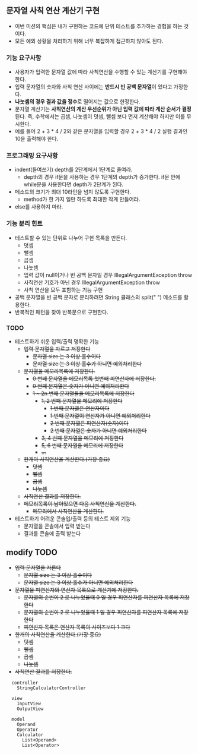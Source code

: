 ## 문자열 사칙 연산 계산기 구현
* 이번 미션의 핵심은 내가 구현하는 코드에 단위 테스트를 추가하는 경험을 하는 것이다.
* 모든 예외 상황을 처리하기 위해 너무 복잡하게 접근하지 않아도 된다.

### 기능 요구사항
* 사용자가 입력한 문자열 값에 따라 사칙연산을 수행할 수 있는 계산기를 구현해야 한다.
* 입력 문자열의 숫자와 사칙 연산 사이에는 **반드시 빈 공백 문자열**이 있다고 가정한다.
* **나눗셈의 경우 결과 값을 정수**로 떨어지는 값으로 한정한다.
* 문자열 계산기는 **사칙연산의 계산 우선순위가 아닌 입력 값에 따라 계산 순서가 결정**된다. 즉, 수학에서는 곱셈, 나눗셈이 덧셈, 뺄셈 보다 먼저 계산해야 하지만 이를 무시한다.
* 예를 들어 2 + 3 * 4 / 2와 같은 문자열을 입력할 경우 2 + 3 * 4 / 2 실행 결과인 10을 출력해야 한다.

### 프로그래밍 요구사항
* indent(들여쓰기) depth를 2단계에서 1단계로 줄여라.
  * depth의 경우 if문을 사용하는 경우 1단계의 depth가 증가한다. if문 안에 while문을 사용한다면 depth가 2단계가 된다.
* 메소드의 크기가 최대 10라인을 넘지 않도록 구현한다.
  * method가 한 가지 일만 하도록 최대한 작게 만들어라.
* else를 사용하지 마라.

### 기능 분리 힌트
* 테스트할 수 있는 단위로 나누어 구현 목록을 만든다.
  * 덧셈
  * 뺄셈
  * 곱셈
  * 나눗셈
  * 입력 값이 null이거나 빈 공백 문자일 경우 IllegalArgumentException throw
  * 사칙연산 기호가 아닌 경우 IllegalArgumentException throw
  * 사칙 연산을 모두 포함하는 기능 구현
* 공백 문자열을 빈 공백 문자로 분리하려면 String 클래스의 split(" ") 메소드를 활용한다.
* 반복적인 패턴을 찾아 반복문으로 구현한다.

### TODO
* 테스트하기 쉬운 입력/출력 명확한 기능
  * ~~입력 문자열을 자르고 저장한다~~
    * ~~문자열 size 는 3 이상 홀수이다~~
    * ~~문자열 size 는 3 이상 홀수가 아니면 예외처리한다~~
  * ~~문자열을 메모리목록에 저장한다.~~
    * ~~0 번째 문자열을 메모리목록 첫번째 피연산자에 저장한다.~~
    * ~~0 번째 문자열은 숫자가 아니면 예외처리한다~~
    * ~~1 ~ 2n 번째 문자열들을 메모리목록에 저장한다~~
      * ~~1, 2 번째 문자열을 메모리에 저장한다~~
        * ~~1 번째 문자열은 연산자이다~~
        * ~~1 번째 문자열이 연산자가 아니면 예외처리한다~~
        * ~~2 번째 문자열은 피연산자(숫자)이다~~
        * ~~2 번째 문자열은 숫자가 아니면 예외처리한다~~
      * ~~3, 4 번째 문자열을 메모리에 저장한다~~
      * ~~5, 6 번째 문자열을 메모리에 저장한다~~
      * ~~...~~
  * ~~한개의 사칙연산을 계산한다.(가장 중요)~~
    * ~~덧셈~~
    * ~~뺄셈~~
    * ~~곱셈~~
    * ~~나눗셈~~
  * ~~사칙연산 결과를 저장한다.~~
  * ~~메모리목록이 남아있으면 다음 사칙연산을 계산한다.~~
    * ~~메모리에서 사칙연산을 계산한다.~~
* 테스트하기 어려운 콘솔입/출력 등의 테스트 제외 기능
  * 문자열을 콘솔에서 입력 받는다
  * 결과를 콘솔에 출력 받는다

## modify TODO
* ~~입력 문자열을 자른다~~
  * ~~문자열 size 는 3 이상 홀수이다~~
  * ~~문자열 size 는 3 이상 홀수가 아니면 예외처리한다~~
* ~~문자열을 피연산자와 연산자 목록으로 계산기에 저장한다.~~
  * ~~문자열의 순번이 2 로 나누었을때 0 일 경우 피연산자를 피연산자 목록에 저장한다~~ 
  * ~~문자열의 순번이 2 로 나누었을때 1 일 경우 피연산자를 피연산자 목록에 저장한다~~ 
  * ~~피연산자 목록은 연산자 목록의 사이즈보다 1 크다~~
* ~~한개의 사칙연산을 계산한다.(가장 중요)~~
  * ~~덧셈~~
  * ~~뺄셈~~
  * ~~곱셈~~
  * ~~나눗셈~~
* ~~사칙연산 결과를 저장한다.~~
```
  controller
    StringCalculatorController

  view
    InputView
    OutputView

  model
    Operand
    Operator
    Calculator
      List<Operand>
      List<Operator>
```